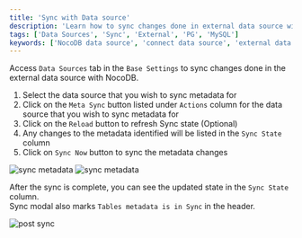 ```yaml
---
title: 'Sync with Data source'
description: 'Learn how to sync changes done in external data source with NocoDB.'
tags: ['Data Sources', 'Sync', 'External', 'PG', 'MySQL']
keywords: ['NocoDB data source', 'connect data source', 'external data source', 'PG data source', 'MySQL data source']
---
```


Access `Data Sources` tab in the `Base Settings` to sync changes done in the external data source with NocoDB.
1. Select the data source that you wish to sync metadata for
2. Click on the `Meta Sync` button listed under `Actions` column for the data source that you wish to sync metadata for
3. Click on the `Reload` button to refresh Sync state (Optional)
4. Any changes to the metadata identified will be listed in the `Sync State` column
5. Click on `Sync Now` button to sync the metadata changes
  
![sync metadata](/img/v2/data-source/data-source-meta-sync-1.png)
![sync metadata](/img/v2/data-source/data-source-meta-sync-2.png)

After the sync is complete, you can see the updated state in the `Sync State` column.  
Sync modal also marks `Tables metadata is in Sync` in the header.

![post sync](/img/v2/data-source/data-source-post-sync.png)